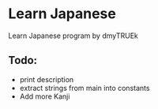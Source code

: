 # Learn Japanese
Learn Japanese program by dmyTRUEk



## Todo:
- print description
- extract strings from main into constants
- Add more Kanji

